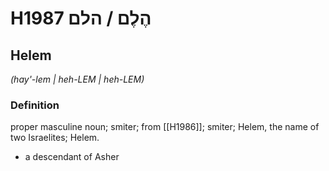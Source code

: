 # H1987 הֶלֶם / הלם

## Helem

_(hay'-lem | heh-LEM | heh-LEM)_

### Definition

proper masculine noun; smiter; from [[H1986]]; smiter; Helem, the name of two Israelites; Helem.

- a descendant of Asher
